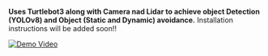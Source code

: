 **Uses Turtlebot3 along with Camera nad Lidar to achieve object Detection (YOLOv8) and Object (Static and Dynamic) avoidance.**
Installation instructions will be added soon!!

[![Demo Video](media/video-thumbnail.png)](1.mp4)

